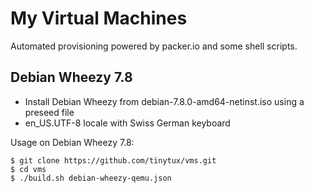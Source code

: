 My Virtual Machines 
===================

Automated provisioning powered by packer.io and some shell scripts.

## Debian Wheezy 7.8

- Install Debian Wheezy from debian-7.8.0-amd64-netinst.iso using a preseed file
- en_US.UTF-8 locale with Swiss German keyboard

Usage on Debian Wheezy 7.8:

    $ git clone https://github.com/tinytux/vms.git
    $ cd vms
    $ ./build.sh debian-wheezy-qemu.json


